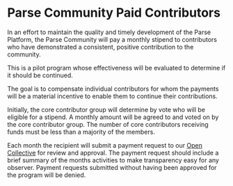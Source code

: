 # Parse Community Paid Contributors

In an effort to maintain the quality and timely development of the Parse Platform, the Parse Community will pay a monthly stipend to contributors who have demonstrated a consistent, positive contribution to the community.

This is a pilot program whose effectiveness will be evaluated to determine if it should be continued.

The goal is to compensate individual contributors for whom the payments will be a material incentive to enable them to continue their contributions.

Initially, the core contributor group will determine by vote who will be eligible for a stipend.  A monthly amount will be agreed to and voted on by the core contributor group.  The number of core contributors receiving funds must be less than a majority of the members.

Each month the recipient will submit a payment request to our [Open Collective](https://opencollective.com/parse-server) for review and approval.  The payment request should include a brief summary of the months activities to make transparency easy for any observer. Payment requests submitted without having been approved for the program will be denied.
